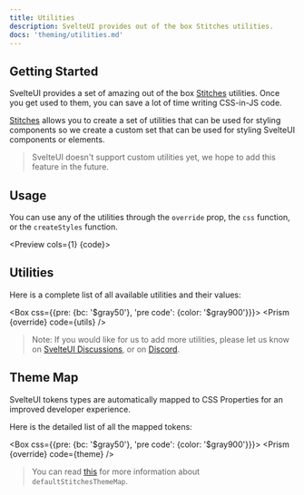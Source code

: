 ```yaml
---
title: Utilities
description: SvelteUI provides out of the box Stitches utilities.
docs: 'theming/utilities.md'
---
```


<script>
    import { Preview } from '$lib/components'
    import { Box } from "@svelteuidev/core";
    import { Prism } from "@svelteuidev/prism";
    import { theme, utils } from '../../data/theming'

    const override = {'& .token.literal-property.property': {color: '$violet400'}}
    const code = `
    <script>
        import { Box } from "@svelteuidev/core";

        const demoStyles = {
            size: '200px',
            linearGradient: '19deg, #21D4FD 0%, #B721FF 100%',
            br: '$squared',
        };
    <\/script>

    // Box component doesn't use the css function but instead a css prop
    <Box css={demoStyles} />
    `

    const demoStyles = {
        size: '200px',
        linearGradient: '19deg, #21D4FD 0%, #B721FF 100%',
        br: '$squared',
    };
</script>

## Getting Started

SvelteUI provides a set of amazing out of the box [Stitches](https://stitches.dev/docs/utils) utilities. Once
you get used to them, you can save a lot of time writing CSS-in-JS code.

[Stitches](https://stitches.dev/docs/utils) allows you to create a set of utilities that can be used for styling components so
we create a custom set that can be used for styling SvelteUI components or elements.

> SvelteUI doesn't support custom utilities yet, we hope to add this feature in the future.

## Usage

You can use any of the utilities through the `override` prop, the `css` function, or the `createStyles` function.

<Preview cols={1} {code}>
    <Box css={demoStyles} />
</Preview>

## Utilities

Here is a complete list of all available utilities and their values:

<Box css={{pre: {bc: '$gray50'}, 'pre code': {color: '$gray900'}}}>
    <Prism {override} code={utils} />
</Box>

> Note: If you would like for us to add more utilities, please let us know on [SvelteUI Discussions](https://github.com/svelteuidev/svelteui/discussions), or on [Discord](https://discord.gg/2J2xmzCS79).

## Theme Map

SvelteUI tokens types are automatically mapped to CSS Properties for an improved developer experience.

Here is the detailed list of all the mapped tokens:

<Box css={{pre: {bc: '$gray50'}, 'pre code': {color: '$gray900'}}}>
    <Prism {override} code={theme} />
</Box>

> You can read [this](https://stitches.dev/docs/tokens#property-mapping) for more information about `defaultStitchesThemeMap`.

<style>
  :global(article>*:nth-child(3)) {
    margin-top: 13rem !important;
  }
</style>
